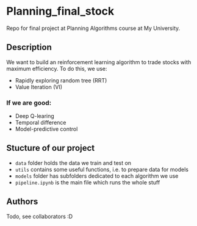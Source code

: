 # Planning_final_stock
Repo for final project at Planning Algorithms course at My University.

## Description
We want to build an reinforcement learning algorithm to trade stocks with maximum efficiency. To do this, we use:
- Rapidly exploring random tree (RRT)
- Value Iteration (VI)

### If we are good:
- Deep Q-learing
- Temporal difference
- Model-predictive control

## Stucture of our project
- `data` folder holds the data we train and test on
- `utils` contains some useful functions, i.e. to prepare data for models
- `models` folder has subfolders dedicated to each algorithm we use
- `pipeline.ipynb` is the main file which runs the whole stuff

## Authors
Todo, see collaborators :D
